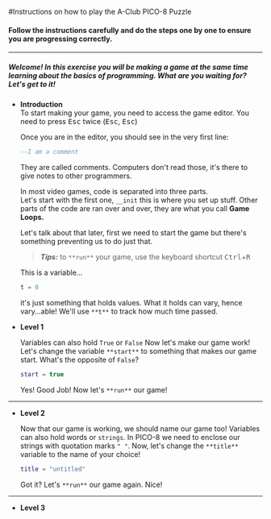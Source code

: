 #Instructions on how to play the A-Club PICO-8 Puzzle

#### Follow the instructions carefully and do the steps one by one to ensure you are progressing correctly.

***

##### Welcome! In this exercise you will be making a game at the same time learning about the basics of programming. What are you waiting for? Let's get to it!

* **Introduction**  
    To start making your game, you need to access the game editor.
    You need to press <kbd>Esc</kbd> twice (<kbd>Esc</kbd>, <kbd>Esc</kbd>)  
    
    Once you are in the editor, you should see in the very first line: 
    ```lua
    --I am a comment
    ```

    They are called comments. Computers don't read those, it's there to give notes to other programmers.  

    In most video games, code is separated into three parts.  
    Let's start with the first one, `__init` this is where you set up stuff. Other parts of the code are ran over and over, they are what you call **Game Loops.**  

    Let's talk about that later, first we need to start the game but there's something preventing us to do just that.

    > **_Tips:_** to `**run**` your game, use the keyboard shortcut <kbd>Ctrl</kbd>+<kbd>R</kbd>  
    
    This is a variable... 
    ```lua
    t = 0
    ```
    it's just something that holds values. What it holds can vary, hence vary...able!
    We'll use `**t**` to track how much time passed.  

* **Level 1**  

    Variables can also hold `True` or `False`
    Now let's make our game work! Let's change the variable `**start**` to something that makes our game start. What's the opposite of `False`?
    ```lua
    start = true
    ```
    Yes! Good Job!
    Now let's `**run**` our game!  

***  

* **Level 2**  
    
    Now that our game is working, we should name our game too!
    Variables can also hold words or `strings`. In PICO-8 we need to enclose our strings with quotation marks `" "`.
    Now, let's change the `**title**` variable to the name of your choice!
    ```lua
    title = "untitled"
    ```
    Got it? Let's `**run**` our game again.
    Nice!  

***  

* **Level 3**
    
